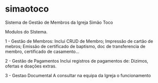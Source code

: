# simaotoco
Sistema de Gestão de Membros da Igreja Simão Toco

Modulos do SIstema.

1 - Gestão de Membros: 
Inclui CRUD de Membro;
Impressão de cartão de mebros;
Emissão de certificado de baptismo, doc de transferencia de membro, certificado de casamento...

2 - Gestão de Pagamentos
Inclui registros de pagamentos de: Dizimos, ofertas e doações extras.

3 - Gestao Documental
A consultar na equipa da Igreja o funcionamento
